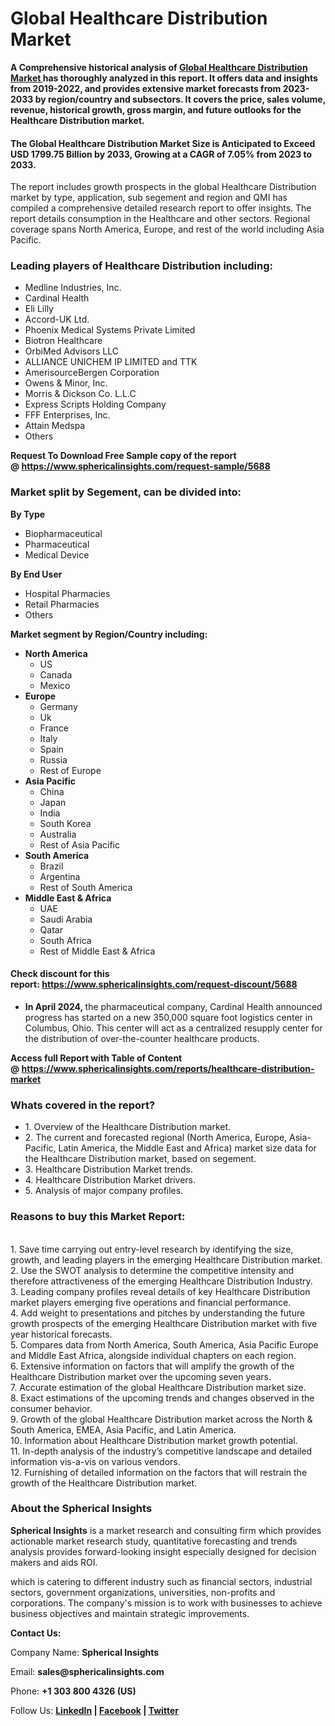 <h1 class="news-post-title">Global Healthcare Distribution Market</h1>
<p><strong>A Comprehensive historical analysis of&nbsp;<a href="https://www.sphericalinsights.com/reports/healthcare-distribution-market" target="_blank" rel="noopener">Global Healthcare Distribution Market&nbsp;</a>has thoroughly analyzed in this report. It offers data and insights from 2019-2022, and provides extensive market forecasts from 2023-2033 by region/country and subsectors. It covers the price, sales volume, revenue, historical growth, gross margin, and future outlooks for the Healthcare Distribution market.</strong></p>
<h4><strong>The Global Healthcare Distribution Market Size is Anticipated to Exceed USD 1799.75 Billion by 2033, Growing at a CAGR of 7.05% from 2023 to 2033.</strong></h4>
<p>The report includes growth prospects in the global Healthcare Distribution market by type, application, sub segement and region and QMI has compiled a comprehensive detailed research report to offer insights. The report details consumption in the Healthcare and other sectors. Regional coverage spans North America, Europe, and rest of the world including Asia Pacific.</p>
<h3><strong>Leading players of Healthcare Distribution including:</strong></h3>
<ul>
<li>Medline Industries, Inc.</li>
<li>Cardinal Health</li>
<li>Eli Lilly</li>
<li>Accord-UK Ltd.</li>
<li>Phoenix Medical Systems Private Limited</li>
<li>Biotron Healthcare</li>
<li>OrbiMed Advisors LLC</li>
<li>ALLIANCE UNICHEM IP LIMITED and TTK</li>
<li>AmerisourceBergen Corporation</li>
<li>Owens &amp; Minor, Inc.</li>
<li>Morris &amp; Dickson Co. L.L.C</li>
<li>Express Scripts Holding Company</li>
<li>FFF Enterprises, Inc.</li>
<li>Attain Medspa</li>
<li>Others</li>
</ul>
<p><strong>Request To Download Free Sample copy of the report @&nbsp;<a href="https://www.sphericalinsights.com/request-sample/5688">https://www.sphericalinsights.com/request-sample/5688</a></strong></p>
<h3><strong>Market split by Segement, can be divided into:</strong></h3>
<p><strong>By Type &nbsp;</strong></p>
<ul>
<li>Biopharmaceutical</li>
<li>Pharmaceutical</li>
<li>Medical Device</li>
</ul>
<p><strong>By End User</strong></p>
<ul>
<li>Hospital Pharmacies</li>
<li>Retail Pharmacies</li>
<li>Others</li>
</ul>
<p><strong>Market segment by Region/Country including:</strong></p>
<ul>
<li><strong>North America</strong>
<ul>
<li>US</li>
<li>Canada</li>
<li>Mexico</li>
</ul>
</li>
<li><strong>Europe</strong>
<ul>
<li>Germany</li>
<li>Uk</li>
<li>France</li>
<li>Italy</li>
<li>Spain</li>
<li>Russia</li>
<li>Rest of Europe</li>
</ul>
</li>
<li><strong>Asia Pacific</strong>
<ul>
<li>China</li>
<li>Japan</li>
<li>India</li>
<li>South Korea</li>
<li>Australia</li>
<li>Rest of Asia Pacific</li>
</ul>
</li>
<li><strong>South America</strong>
<ul>
<li>Brazil</li>
<li>Argentina</li>
<li>Rest of South America</li>
</ul>
</li>
<li><strong>Middle East &amp; Africa</strong>
<ul>
<li>UAE</li>
<li>Saudi Arabia</li>
<li>Qatar</li>
<li>South Africa</li>
<li>Rest of Middle East &amp; Africa</li>
</ul>
</li>
</ul>
<h4>Check discount for this report:&nbsp;<a href="https://www.sphericalinsights.com/request-discount/5688">https://www.sphericalinsights.com/request-discount/5688</a></h4>
<ul>
<li><strong>In April 2024,&nbsp;</strong>the pharmaceutical company, Cardinal Health announced progress has started on a new 350,000 square foot logistics center in Columbus, Ohio. This center will act as a centralized resupply center for the distribution of over-the-counter healthcare products.<strong>&nbsp; &nbsp;</strong></li>
</ul>
<p><strong>Access full Report with Table of Content @&nbsp;<a href="https://www.sphericalinsights.com/reports/healthcare-distribution-market">https://www.sphericalinsights.com/reports/healthcare-distribution-market</a>&nbsp;</strong></p>
<h3><strong>Whats covered in the report?</strong></h3>
<ul>
<li>1. Overview of the Healthcare Distribution market.</li>
<li>2. The current and forecasted regional (North America, Europe, Asia-Pacific, Latin America, the Middle East and Africa) market size data for the Healthcare Distribution market, based on segement.</li>
<li>3. Healthcare Distribution Market trends.</li>
<li>4. Healthcare Distribution Market drivers.</li>
<li>5. Analysis of major company profiles.</li>
</ul>
<h3><strong>Reasons to buy this Market Report:</strong></h3>
<p><br />1. Save time carrying out entry-level research by identifying the size, growth, and leading players in the emerging Healthcare Distribution market.<br />2. Use the SWOT analysis to determine the competitive intensity and therefore attractiveness of the emerging Healthcare Distribution Industry.<br />3. Leading company profiles reveal details of key Healthcare Distribution market players emerging five operations and financial performance.<br />4. Add weight to presentations and pitches by understanding the future growth prospects of the emerging Healthcare Distribution market with five year historical forecasts.<br />5. Compares data from North America, South America, Asia Pacific Europe and Middle East Africa, alongside individual chapters on each region.<br />6. Extensive information on factors that will amplify the growth of the Healthcare Distribution market over the upcoming seven years.<br />7. Accurate estimation of the global Healthcare Distribution market size.<br />8. Exact estimations of the upcoming trends and changes observed in the consumer behavior.<br />9. Growth of the global Healthcare Distribution market across the North &amp; South America, EMEA, Asia Pacific, and Latin America.<br />10. Information about Healthcare Distribution market growth potential.<br />11. In-depth analysis of the industry&rsquo;s competitive landscape and detailed information vis-a-vis on various vendors.<br />12. Furnishing of detailed information on the factors that will restrain the growth of the Healthcare Distribution market.</p>
<h3><strong>About the Spherical Insights</strong></h3>
<p><strong>Spherical Insights</strong>&nbsp;is a market research and consulting firm which provides actionable market research study, quantitative forecasting and trends analysis provides forward-looking insight especially designed for decision makers and aids ROI.</p>
<p>which is catering to different industry such as financial sectors, industrial sectors, government organizations, universities, non-profits and corporations. The company's mission is to work with businesses to achieve business objectives and maintain strategic improvements.</p>
<p><strong>Contact Us:</strong></p>
<p>Company Name:&nbsp;<strong>Spherical Insights</strong></p>
<p>Email:&nbsp;<strong>sales@sphericalinsights.com</strong></p>
<p>Phone:&nbsp;<strong>+1 303 800 4326 (US)</strong></p>
<p>Follow Us:&nbsp;<strong><a href="https://www.linkedin.com/company/spherical-insight/"><u>LinkedIn</u></a>&nbsp;|&nbsp;<a href="https://www.facebook.com/sphericalinsights22"><u>Facebook</u></a>&nbsp;|&nbsp;<a href="https://twitter.com/SInsights_US"><u>Twitter</u></a></strong></p>
